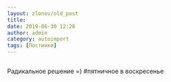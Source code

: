 ```yaml
---
layout: zlonov/old_post
title: 
date: 2019-06-30 12:28
author: admin
category: autoimport
tags: [Постинки]
---
```

<!-- wp:image {"id":72716,"align":"center"} -->
<div class="wp-block-image"><figure class="aligncenter"><img src="/assets/uploads/bflst2u3b3731.png" alt="" class="wp-image-72716"/></figure></div>
<!-- /wp:image -->


Радикальное решение =) #пятничное в воскресенье

